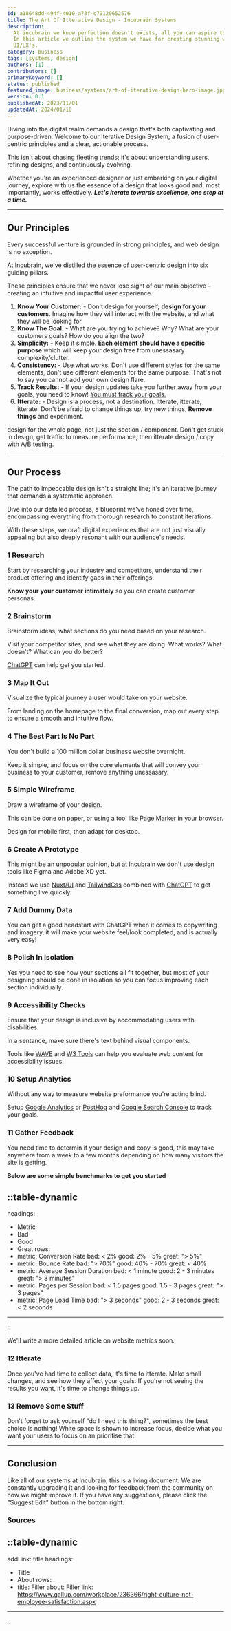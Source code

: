 ```yaml
---
id: a18648dd-494f-4010-a73f-c79120652576
title: The Art Of Itterative Design - Incubrain Systems
description:
  At incubrain we know perfection doesn't exists, all you can aspire to is continuous improvement.
  In this article we outline the system we have for creating stunning websites, with functional
  UI/UX's.
category: business
tags: [systems, design]
authors: [1]
contributors: []
primaryKeyword: []
status: published
featured_image: business/systems/art-of-iterative-design-hero-image.jpg
version: 0.1
publishedAt: 2023/11/01
updatedAt: 2024/01/10
---
```


Diving into the digital realm demands a design that's both captivating and purpose-driven. Welcome to our Iterative Design System,
a fusion of user-centric principles and a clear, actionable process.

This isn't about chasing fleeting trends; it's about understanding users, refining designs, and
continuously evolving.

Whether you're an experienced designer or just embarking on your digital journey, explore with us the essence of a design that looks good and,
most importantly, works effectively. ***Let's iterate towards excellence, one step at a time.***

---

## **Our Principles**

Every successful venture is grounded in strong principles, and web design is no exception.

At Incubrain, we've distilled the essence of user-centric design into six guiding pillars.

These principles ensure that we never lose sight of our main objective – creating an intuitive and
impactful user experience.

1. **Know Your Customer:** - Don't design for yourself, **design for your customers**. Imagine how they
  will interact with the website, and what they will be looking for.
2. **Know The Goal:** - What are you trying to achieve? Why? What are your customers goals? How do
  you align the two?
3. **Simplicity:** - Keep it simple. **Each element should have a specific purpose** which will keep your
  design free from unessasary complexity/clutter.
4. **Consistency:** - Use what works. Don't use different styles for the same elements, don't use
  different elements for the same purpose. That's not to say you cannot add your own design flare.
5. **Track Results:** - If your design updates take you further away from your goals, you need to
  know! [You must track your goals.]()
6. **Itterate:** - Design is a process, not a destination. Itterate, itterate, itterate. Don't be
  afraid to change things up, try new things, **Remove things** and experiment.

design for the whole page, not just the section / component. Don't get stuck in design, get traffic
to measure performance, then itterate design / copy with A/B testing.

---

## **Our Process**

The path to impeccable design isn't a straight line; it's an iterative journey that demands a
systematic approach.

Dive into our detailed process, a blueprint we've honed over time, encompassing
everything from thorough research to constant iterations.

With these steps, we craft digital experiences that are not just visually appealing but also deeply resonant with our audience's needs.

### **1 Research**

Start by researching your industry and competitors, understand their product offering and identify
gaps in their offerings. 

**Know your your customer intimately** so you can create customer personas.

### **2 Brainstorm**

Brainstorm ideas, what sections do you need based on your research.

Visit your competitor sites, and see what they are doing. What works? What doesn't? What can you do better?

[ChatGPT](https://chat.openai.com/) can help get you started.

### **3 Map It Out**

Visualize the typical journey a user would take on your website. 

From landing on the homepage to the final conversion, map out every step to ensure a smooth and intuitive flow.

### **4 The Best Part Is No Part**

You don't build a 100 million dollar business website overnight. 

Keep it simple, and focus on the core elements that will convey your business to your customer, remove anything unessasary.

### **5 Simple Wireframe**

Draw a wireframe of your design. 

This can be done on paper, or using a tool like [Page Marker](https://chrome.google.com/webstore/detail/page-marker-draw-on-web/jfiihjeimjpkpoaekpdpllpaeichkiod)
in your browser. 

Design for mobile first, then adapt for desktop.

### **6 Create A Prototype**

This might be an unpopular opinion, but at Incubrain we don't use design tools like Figma and Adobe
XD yet.

Instead we use [Nuxt/UI](https://ui.nuxt.com/) and [TailwindCss](https://tailwindcss.com/)
combined with [ChatGPT](https://chat.openai.com/) to get something live quickly.

### **7 Add Dummy Data**

You can get a good headstart with ChatGPT when it comes to copywriting and imagery, it will make
your website feel/look completed, and is actually very easy!

### **8 Polish In Isolation**

Yes you need to see how your sections all fit together, but most of your designing should be done in
isolation so you can focus improving each section individually.

### **9 Accessibility Checks**

Ensure that your design is inclusive by accommodating users with disabilities.

In a sentance, make sure there's text behind visual components.

Tools like [WAVE](https://wave.webaim.org/) and [W3 Tools](https://www.w3.org/WAI/ER/tools/) can help you evaluate web content for accessibility issues.

### **10 Setup Analytics**

Without any way to measure website preformance you're acting blind.

Setup [Google Analytics](https://analytics.google.com/) or [PostHog](https://posthog.com/) and [Google Search Console](https://search.google.com/search-console/about) to track your goals.

### **11 Gather Feedback**

You need time to determin if your design and copy is good, this may take anywhere from a week to a
few months depending on how many visitors the site is getting.

**Below are some simple benchmarks to get you started**

::table-dynamic
---
headings: 
  - Metric
  - Bad
  - Good
  - Great
rows:
  - metric: Conversion Rate
    bad: < 2%
    good: 2% - 5%
    great: "> 5%"
  - metric: Bounce Rate
    bad: "> 70%"
    good: 40% - 70%
    great: < 40%
  - metric: Average Session Duration
    bad: < 1 minute
    good: 2 - 3 minutes
    great: "> 3 minutes"
  - metric: Pages per Session
    bad: < 1.5 pages
    good: 1.5 - 3 pages
    great: "> 3 pages"
  - metric: Page Load Time
    bad: "> 3 seconds"
    good: 2 - 3 seconds
    great: < 2 seconds
---
::

We'll write a more detailed article on website metrics soon.

### **12 Itterate**

Once you've had time to collect data, it's time to itterate. Make small changes, and see how they
affect your goals. If you're not seeing the results you want, it's time to change things up.

### **13 Remove Some Stuff**

Don't forget to ask yourself "do I need this thing?", sometimes the best choice is nothing! White
space is shown to increase focus, decide what you want your users to focus on an prioritise that.

---

## **Conclusion**

Like all of our systems at Incubrain, this is a living document. We are constantly upgrading it and
looking for feedback from the community on how we might improve it. If you have any suggestions,
please click the "Suggest Edit" button in the bottom right.

### **Sources**

::table-dynamic
---
addLink: title
headings: 
  - Title
  - About
rows:
  - title: Filler
    about: Filler
    link: https://www.gallup.com/workplace/236366/right-culture-not-employee-satisfaction.aspx
---
::